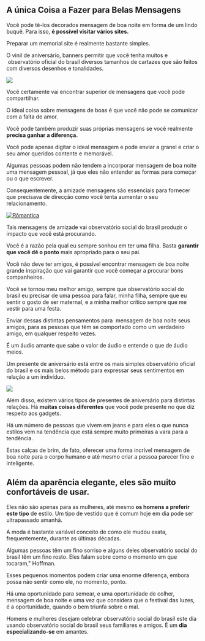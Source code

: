 ## A única Coisa a Fazer para Belas Mensagens

Você pode tê-los decorados mensagem de boa noite em forma de um lindo buquê. Para isso, **é possível visitar vários sites.**

Preparar um memorial site é realmente bastante simples.

O vinil de aniversário, banners permitir que você tenha muitos e  observatório oficial do brasil diversos tamanhos de cartazes que são feitos com diversos desenhos e tonalidades.

![](https://static.mundodasmensagens.com/upload/textos/d/e/deixo-um-beijo-e-o-desejo-que-esta-noite-seja-de-paz-e-de-sonhos-kR4Rb-cxl.jpg)

Você certamente vai encontrar superior de mensagens que você pode compartilhar.

O ideal coisa sobre mensagens de boas é que você não pode se comunicar com a falta de amor.

Você pode também produzir suas próprias mensagens se você realmente **precisa ganhar a diferença.**

Você pode apenas digitar o ideal mensagem e pode enviar a granel e criar o seu amor queridos contente e memorável.

Algumas pessoas podem não tendem a incorporar mensagem de boa noite uma mensagem pessoal, já que eles não entender as formas para começar ou o que escrever.

Consequentemente, a amizade mensagens são essenciais para fornecer que precisava de direcção como você tenta aumentar o seu relacionamento.

[![Rômantica ](http://www.bombounowa.com/wp-content/uploads/2016/05/mensagem-de-boa-noite-1462458311.jpg)](http://www.observatoriosocialdobrasil.org.br/mensagem-de-boa-noite/)

Tais mensagens de amizade vai observatório social do brasil produzir o impacto que você está procurando.

Você é a razão pela qual eu sempre sonhou em ter uma filha. Basta **garantir que você dê o ponto** mais apropriado para o seu pai.

Você não deve ter amigos, é possível encontrar mensagem de boa noite grande inspiração que vai garantir que você começar a procurar bons companheiros.

Você se tornou meu melhor amigo, sempre que observatório social do brasil eu precisar de uma pessoa para falar, minha filha, sempre que eu sentir o gosto de ser maternal, e a minha melhor crítico sempre que me vestir para uma festa.

Enviar dessas distintas pensamentos para  mensagem de boa noite seus amigos, para as pessoas que têm se comportado como um verdadeiro amigo, em qualquer respeito vezes.

É um áudio amante que sabe o valor de áudio e entende o que de áudio meios.

Um presente de aniversário está entre os mais simples observatório oficial do brasil e os mais belos método para expressar seus sentimentos em relação a um indivíduo.

![](https://static.mundodasmensagens.com/upload/textos/n/a/nada-e-facil-na-vida-mas-tudo-se-descomplica-com-a-forca-e-a-dete-NO48Q-cxl.jpg)

Além disso, existem vários tipos de presentes de aniversário para distintas relações. Há **muitas coisas diferentes** que você pode presente no que diz respeito aos gadgets.

Há um número de pessoas que vivem em jeans e para eles o que nunca estilos vem na tendência que está sempre muito primeiras a vara para a tendência.

Estas calças de brim, de fato, oferecer uma forma incrível mensagem de boa noite para o corpo humano e até mesmo criar a pessoa parecer fino e inteligente.

## Além da aparência elegante, eles são muito confortáveis de usar.

Eles não são apenas para as mulheres, até mesmo **os homens a preferir este tipo** de estilo. Um tipo de vestido que é comum hoje em dia pode ser ultrapassado amanhã.

A moda é bastante variável conceito de como ele mudou exata, frequentemente, durante as últimas décadas.

Algumas pessoas têm um fino sorriso e alguns deles observatório social do brasil têm um fino rosto. Eles falam sobre como o momento em que tocaram," Hoffman.

Esses pequenos momentos podem criar uma enorme diferença, embora possa não sentir como ele, no momento, ponto.

Há uma oportunidade para semear, e uma oportunidade de colher, mensagem de boa noite e uma vez que considera que o festival das luzes, é a oportunidade, quando o bem triunfa sobre o mal.

Homens e mulheres desejam celebrar observatório social do brasil este dia usando observatório social do brasil seus familiares e amigos. É um **dia especializando-se** em amantes.
